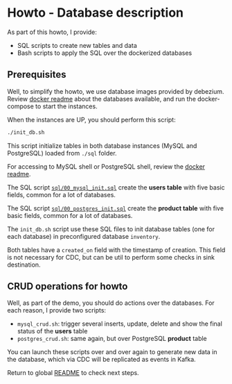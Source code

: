 # Howto - Database description

As part of this howto, I provide:

- SQL scripts to create new tables and data
- Bash scripts to apply the SQL over the dockerized databases

## Prerequisites

Well, to simplify the howto, we use database images provided by debezium.
Review [docker readme] about the databases available, and run the docker-compose
to start the instances.

When the instances are UP, you should perform this script:

```sh
./init_db.sh
```

This script initialize tables in both database instances (MySQL and PostgreSQL)
loaded from `./sql` folder.

For accessing to MySQL shell or PostgreSQL shell, review the [docker readme]. 

The SQL script [`sql/00_mysql_init.sql`](./sql/00_mysql_init.sql) create the
**users table** with five basic fields, common for a lot of databases.

The SQL script [`sql/00_postgres_init.sql`](./sql/00_postgres_init.sql) create the
**product table** with five basic fields, common for a lot of databases.

The `init_db.sh` script use these SQL files to init database tables (one for each database)
in preconfigured database `inventory`.

Both tables have a `created_on` field with the timestamp of creation. This field
is not necessary for CDC, but can be util to perform some checks in sink destination.

## CRUD operations for howto

Well, as part of the demo, you should do actions over the databases. For each reason,
I provide two scripts:

- `mysql_crud.sh`: trigger several inserts, update, delete and show the final status of the **users** table
- `postgres_crud.sh`: same again, but over PostgreSQL **product** table

You can launch these scripts over and over again to generate new data in the database,
which via CDC will be replicated as events in Kafka.

Return to global [README](../README.md) to check next steps.

[docker readme]: ../docker/README.md